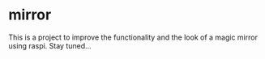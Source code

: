 # mirror
This is a project to improve the functionality and the look of a magic mirror using raspi. Stay tuned...
